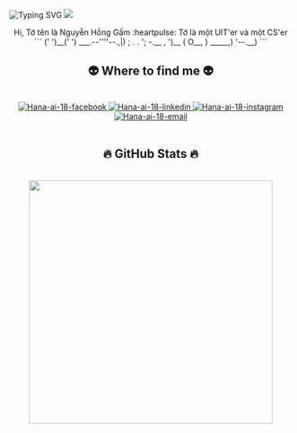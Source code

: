 ![Typing SVG](https://readme-typing-svg.herokuapp.com/?lines=Welcome%20to%20my%20Profile!;Welcome%20to%20my%20Profile!;Welcome%20to%20my%20Profile!)
![](https://user-images.githubusercontent.com/73097560/115834477-dbab4500-a447-11eb-908a-139a6edaec5c.gif)
<div align="center">
    Hi, Tớ tên là Nguyễn Hồng Gấm :heartpulse: Tớ là một UIT'er và một CS'er
<div align="center">
```
(' ')__(' ') ___.--''''--.,|)
  ; . . ';     -.__ ,      ')__
( O__,    )    _____,)  '--.__) ```
<br>
<h2 align="center">👽 Where to find me 👽</h2>
<br>
<div align="center">
 <a href="https://www.facebook.com/hananguyenqt/" target="blank">
    <img src="https://img.icons8.com/bubbles/100/000000/facebook-new.png" alt="Hana-ai-18-facebook" />
   </a>
  <a href="https://www.linkedin.com/in/gamnguyen1805/" target="blank">
    <img src="https://img.icons8.com/bubbles/100/000000/linkedin.png" alt="Hana-ai-18-linkedin" />
  </a>
  <a href="https://www.instagram.com/hananguyen1805/" target="blank">
    <img src="https://img.icons8.com/bubbles/100/000000/instagram.png" alt="Hana-ai-18-instagram" />
  </a>
  <a href="mailto:24520411@gm.uit.edu.vn" target="top">
    <img src="https://img.icons8.com/bubbles/100/000000/apple-mail.png" alt="Hana-ai-18-email" />
  </a>
</div>


<br>
<h2 align="center">🔥 GitHub Stats 🔥</h2>
<br>
<div align="center">
   <a href="#" title="Hana-ai-18">
    <img align="center" width="434" src="https://github-readme-stats.vercel.app/api?username=Hana-ai-18&show_icons=true&theme=react&border_color=61dafb&hide_border=true&rank_icon=github&include_all_commits=true" />
  </a>
</div>



<!--
**Hana-ai-18/Hana-ai-18** is a ✨ _special_ ✨ repository because its `README.md` (this file) appears on your GitHub profile.

Here are some ideas to get you started:

- 🔭 I’m currently working on ...
- 🌱 I’m currently learning ...
- 👯 I’m looking to collaborate on ...
- 🤔 I’m looking for help with ...
- 💬 Ask me about ...
- 📫 How to reach me: ...
- 😄 Pronouns: ...
- ⚡ Fun fact: ...
-->
